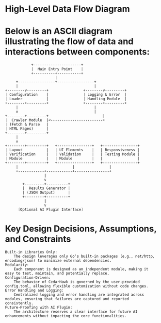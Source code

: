 High-Level Data Flow Diagram
====
# Below is an ASCII diagram illustrating the flow of data and interactions between components:

                +----------------------+
                |  Main Entry Point    |
                +----------+-----------+
                           |
         +-----------------+-----------------+
         |                                   |
    +--------v---------+                +--------v---------+
    | Configuration    |                | Logging & Error  |
    | Loader           |                | Handling Module  |
    +--------+---------+                +--------+---------+
         |                                   |
         v                                   |
    +--------+---------+                         |
    |  Crawler Module  |<------------------------+
    | (Fetch & Parse   |
    | HTML Pages)      |
    +--------+---------+
         |
         v
    +--------+---------+   +----------------+   +----------------+
    | Layout           |   | UI Elements    |   | Responsiveness |
    | Verification     |   | Validation     |   | Testing Module |
    | Module           |   | Module         |   |                |
    +--------+---------+   +----------------+   +----------------+
         |                         |                |
         +------------+------------+----------------+
                      |
                      v
            +---------+----------+
            |  Results Generator |
            | (JSON Output)      |
            +---------+----------+
                      |
                      v
          [Optional AI Plugin Interface]

# Key Design Decisions, Assumptions, and Constraints

    Built-in Libraries Only:
        The design leverages only Go’s built-in packages (e.g., net/http, encoding/json) to minimize external dependencies.
    Modularity:
        Each component is designed as an independent module, making it easy to test, maintain, and potentially replace.
    Configuration-Driven:
        The behavior of CedarHawk is governed by the user-provided config.toml, allowing flexible customization without code changes.
    Error Handling and Logging:
        Centralized logging and error handling are integrated across modules, ensuring that failures are captured and reported consistently.
    Future-Proofing with AI Plugin:
        The architecture reserves a clear interface for future AI enhancements without impacting the core functionalities.
